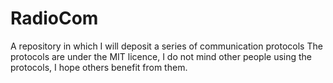 RadioCom
========

A repository in which I will deposit a series of communication protocols
The protocols are under the MIT licence, I do not mind other people using the protocols, I hope others benefit from them. 
